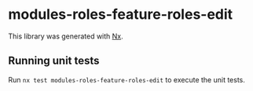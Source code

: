 # modules-roles-feature-roles-edit

This library was generated with [Nx](https://nx.dev).

## Running unit tests

Run `nx test modules-roles-feature-roles-edit` to execute the unit tests.
